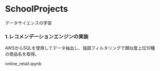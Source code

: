 # SchoolProjects
データサイエンスの学習

### 1.レコメンデーションエンジンの実装

AWSからSQLを使用してデータ抽出し、強調フィルタリングで類似度上位10種の商品名を取得。

online_retail.ipynb
